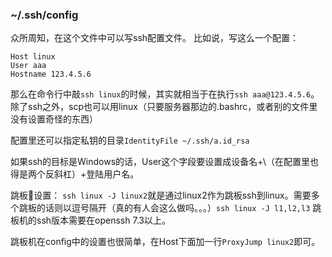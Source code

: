 ### ~/.ssh/config

众所周知，在这个文件中可以写ssh配置文件。
比如说，写这么一个配置：
```
Host linux
User aaa
Hostname 123.4.5.6
```
那么在命令行中敲`ssh linux`的时候，其实就相当于在执行`ssh aaa@123.4.5.6`。
除了ssh之外，scp也可以用linux（只要服务器那边的.bashrc，或者别的文件里没有设置奇怪的东西）

配置里还可以指定私钥的目录`IdentityFile ~/.ssh/a.id_rsa`

如果ssh的目标是Windows的话，User这个字段要设置成设备名+\\（在配置里也得是两个反斜杠）+登陆用户名。

跳板🐔设置：
`ssh linux -J linux2`就是通过linux2作为跳板ssh到linux。需要多个跳板的话则以逗号隔开（真的有人会这么做吗。。。）`ssh linux -J l1,l2,l3`
跳板机的ssh版本需要在openssh 7.3以上。

跳板机在config中的设置也很简单，在Host下面加一行`ProxyJump linux2`即可。



